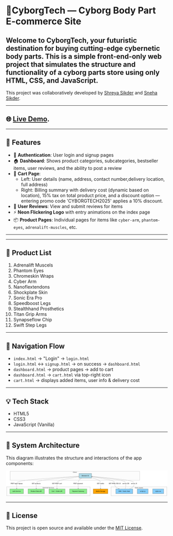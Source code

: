 # 🤖CyborgTech — Cyborg Body Part E-commerce Site 

Welcome to **CyborgTech**, your futuristic destination for buying cutting-edge cybernetic body parts. This is a simple front-end-only web project that simulates the structure and functionality of a cyborg parts store using only HTML, CSS, and JavaScript.
---


This project was collaboratively developed by [Shreya Sikder](https://github.com/Shreya-Sikder) and [Sneha Sikder](https://github.com/snehasikder).


---
## 🌐 [Live Demo](https://shreya-sikder.github.io/Cybortech/).

---

## 🧩 Features

- 🔐 **Authentication**: User login and signup pages
- 🏠 **Dashboard**: Shows product categories, subcategories, bestseller items, user reviews, and the ability to post a review
- 🛒 **Cart Page**:
  - Left: User details (name, address, contact number,delivery location, full address)
  - Right: Billing summary with delivery cost (dynamic based on location), 15% tax on total product price, and a discount option — entering promo code 'CYBORGTECH2025' applies a 10% discount.
- 💬 **User Reviews**: View and submit reviews for items
- ⚡ **Neon Flickering Logo** with entry animations on the index page
- 📦 **Product Pages**: Individual pages for items like `cyber-arm`, `phantom-eyes`, `adrenalift-muscles`, etc.

---

<!--## 🗂️ Folder Structure
CyborgTech/
├── images/                    # All media assets (product images, icons)
├── css/
│   └── style.css              # Styling for all pages
├── js/
│   └── script.js              # JS logic: login simulation, cart, navigation
├── index.html                 # Animated landing page
├── login.html                 # User login page
├── signup.html                # User signup page
├── dashboard.html             # Dashboard with category + products
├── cart.html                  # Cart page with billing, delivery, discount & tax
├── adrenalift-muscels.html
├── phantom-eyes.html
├── chromeskin-wraps.html
├── cyber-arm.html
├── nanoflextendons.html
├── shockplate-skin.html
├── sonic-era-pro.html
├── speedboost-legs.html
├── stealthhand-prosthetics.html
├── titan-grip-arms.html
├── synapseflow-chip.html
├── swift-step-legs.html
├── LICENSE
└── README.md-->


---

## 🧠 Product List

1. Adrenalift Muscels  
2. Phantom Eyes  
3. Chromeskin Wraps  
4. Cyber Arm  
5. Nanoflextendons  
6. Shockplate Skin  
7. Sonic Era Pro  
8. Speedboost Legs  
9. Stealthhand Prosthetics  
10. Titan Grip Arms  
11. Synapseflow Chip  
12. Swift Step Legs  

---

## 🔁 Navigation Flow

- `index.html` → "Login" → `login.html`
- `login.html` ↔ `signup.html` → on success → `dashboard.html`
- `dashboard.html` → product pages → add to cart
- `dashboard.html` → `cart.html` via top-right icon
- `cart.html` → displays added items, user info &  delivery cost

---

## 💡 Tech Stack

- HTML5
- CSS3
- JavaScript (Vanilla)

---
## 🧠 System Architecture

This diagram illustrates the structure and interactions of the app components:

![System Architecture](https://github.com/Snehasikder/CyborgTech/blob/main/image/diagram.png)

---
## 📄 License

This project is open source and available under the [MIT License](https://github.com/Shreya-Sikder/CyborgTech-/blob/main/LICENSE).

